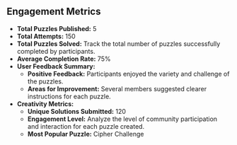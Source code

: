

## Engagement Metrics

- **Total Puzzles Published:** 5
- **Total Attempts:** 150
- **Total Puzzles Solved:** Track the total number of puzzles successfully completed by participants.
- **Average Completion Rate:** 75%
- **User Feedback Summary:**  
  - **Positive Feedback:** Participants enjoyed the variety and challenge of the puzzles.
  - **Areas for Improvement:** Several members suggested clearer instructions for each puzzle.
- **Creativity Metrics:**  
  - **Unique Solutions Submitted:** 120
  - **Engagement Level:** Analyze the level of community participation and interaction for each puzzle created.
  - **Most Popular Puzzle:** Cipher Challenge
  
<!-- Include any additional metrics as needed -->